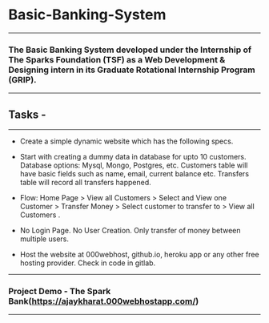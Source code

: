 # Basic-Banking-System
***

### The Basic Banking System developed under the Internship of The Sparks Foundation (TSF)  as a Web Development &amp; Designing intern in its Graduate Rotational Internship Program (GRIP).
***

## Tasks -
***

* Create a simple dynamic website which has the following specs.

* Start with creating a dummy data in database for upto 10
customers. Database options: Mysql, Mongo, Postgres, etc.
Customers table will have basic fields such as name, email,
current balance etc. Transfers table will record all transfers
happened.

* Flow: Home Page > View all Customers > Select and View one
Customer > Transfer Money > Select customer to transfer to >
View all Customers .

* No Login Page. No User Creation. Only transfer of money
between multiple users.

* Host the website at 000webhost, github.io, heroku app or any
other free hosting provider. Check in code in gitlab.

***

### Project Demo - The Spark Bank(https://ajaykharat.000webhostapp.com/)

***

